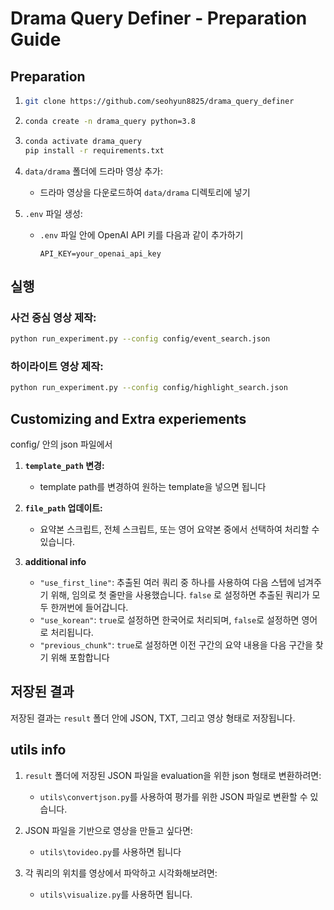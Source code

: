 # Drama Query Definer - Preparation Guide

## Preparation

1. 
   ```bash
   git clone https://github.com/seohyun8825/drama_query_definer
   ```

2. 
   ```bash
   conda create -n drama_query python=3.8
   ```

3. 
   ```bash
   conda activate drama_query
   pip install -r requirements.txt
   ```

4. `data/drama` 폴더에 드라마 영상 추가:
   - 드라마 영상을 다운로드하여 `data/drama` 디렉토리에 넣기

5. `.env` 파일 생성:
   - `.env` 파일 안에 OpenAI API 키를 다음과 같이 추가하기
     ```
     API_KEY=your_openai_api_key
     ```

## 실행

### 사건 중심 영상 제작:
```bash
python run_experiment.py --config config/event_search.json
```

### 하이라이트 영상 제작:
```bash
python run_experiment.py --config config/highlight_search.json
```

## Customizing and Extra experiements
config/ 안의 json 파일에서
1. **`template_path` 변경:**
   - template path를 변경하여 원하는 template을 넣으면 됩니다

2. **`file_path` 업데이트:**
   - 요약본 스크립트, 전체 스크립트, 또는 영어 요약본 중에서 선택하여 처리할 수 있습니다.

3. **additional info**
   - `"use_first_line"`:  추출된 여러 쿼리 중 하나를 사용하여 다음 스텝에 넘겨주기 위해, 임의로 첫 줄만을 사용했습니다. `false` 로 설정하면 추출된 쿼리가 모두 한꺼번에 들어갑니다.
   - `"use_korean"`: `true`로 설정하면 한국어로 처리되며, `false`로 설정하면 영어로 처리됩니다.
   - `"previous_chunk"`: `true`로 설정하면 이전 구간의 요약 내용을 다음 구간을 찾기 위해 포함합니다

## 저장된 결과
저장된 결과는 `result` 폴더 안에 JSON, TXT, 그리고 영상 형태로 저장됩니다.

## utils info
1. `result` 폴더에 저장된 JSON 파일을 evaluation을 위한 json 형태로 변환하려면:
   - `utils\convertjson.py`를 사용하여 평가를 위한 JSON 파일로 변환할 수 있습니다.

2. JSON 파일을 기반으로 영상을 만들고 싶다면:
   - `utils\tovideo.py`를 사용하면 됩니다

3. 각 쿼리의 위치를 영상에서 파악하고 시각화해보려면:
   - `utils\visualize.py`를 사용하면 됩니다.


